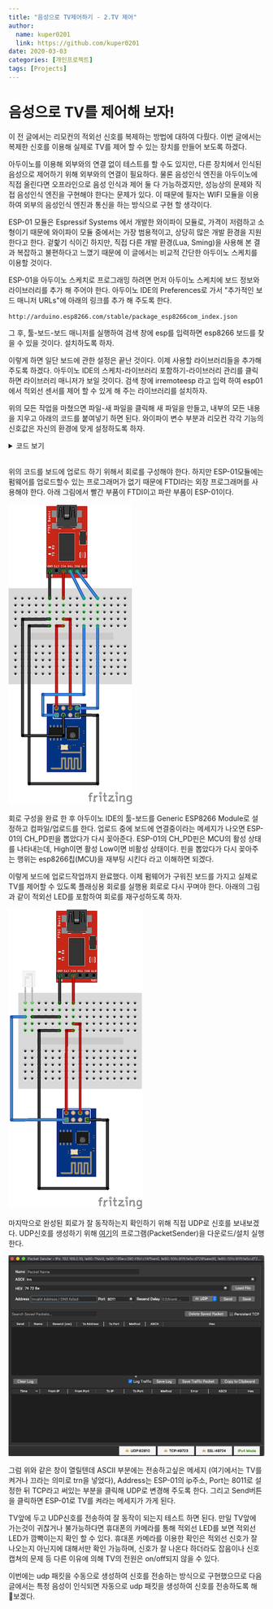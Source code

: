 ```yaml
---
title: "음성으로 TV제어하기 - 2.TV 제어"
author:
  name: kuper0201
  link: https://github.com/kuper0201
date: 2020-03-03
categories: [개인프로젝트]
tags: [Projects]
---
```


# 음성으로 TV를 제어해 보자!

이 전 글에서는 리모컨의 적외선 신호를 복제하는 방법에 대하여 다뤘다. 이번 글에서는 복제한 신호를 이용해 실제로 TV를 제어 할 수 있는 장치를 만들어 보도록 하겠다.

아두이노를 이용해 외부와의 연결 없이 테스트를 할 수도 있지만, 다른 장치에서 인식된 음성으로 제어하기 위해 외부와의 연결이 필요하다. 물론 음성인식 엔진을 아두이노에 직접 올린다면 오프라인으로 음성 인식과 제어 둘 다 가능하겠지만, 성능상의 문제와 직접 음성인식 엔진을 구현해야 한다는 문제가 있다. 이 때문에 필자는 WIFI 모듈을 이용하여 외부의 음성인식 엔진과 통신을 하는 방식으로 구현 할 생각이다.

ESP-01 모듈은 Espressif Systems 에서 개발한 와이파이 모듈로, 가격이 저렴하고 소형이기 때문에 와이파이 모듈 중에서는 가장 범용적이고, 상당히 많은 개발 환경을 지원한다고 한다. 겉핥기 식이긴 하지만, 직접 다른 개발 환경(Lua, Sming)을 사용해 본 결과 복잡하고 불편하다고 느꼈기 때문에 이 글에서는 비교적 간단한 아두이노 스케치를 이용할 것이다.

ESP-01을 아두이노 스케치로 프로그래밍 하려면 먼저 아두이노 스케치에 보드 정보와 라이브러리를 추가 해 주어야 한다. 아두이노 IDE의 Preferences로 가서 "추가적인 보드 매니저 URLs"에 아래의 링크를 추가 해 주도록 한다.

```
http://arduino.esp8266.com/stable/package_esp8266com_index.json
```

그 후, 툴-보드-보드 매니저를 실행하여 검색 창에 esp를 입력하면 esp8266 보드를 찾을 수 있을 것이다. 설치하도록 하자.

이렇게 하면 일단 보드에 관한 설정은 끝난 것이다. 이제 사용할 라이브러리들을 추가해 주도록 하겠다. 아두이노 IDE의 스케치-라이브러리 포함하기-라이브러리 관리를 클릭하면 라이브러리 매니저가 보일 것이다. 검색 창에 irremoteesp 라고 입력 하여 esp01에서 적외선 센서를 제어 할 수 있게 해 주는 라이브러리를 설치하자.

위의 모든 작업을 마쳤으면 파일-새 파일을 클릭해 새 파일을 만들고, 내부의 모든 내용을 지우고 아래의 코드를 붙여넣기 하면 된다. 와이파이 변수 부분과 리모컨 각각 기능의 신호값은 자신의 환경에 맞게 설정하도록 하자.

<details markdown="1">
<summary>코드 보기</summary>

```cpp
#include <ESP8266WiFi.h>
#include <WiFiUdp.h>
#include <IRremoteESP8266.h>
#include <IRsend.h>

const char* ssid = "자신의 WIFI ssid";
const char* password = "자신의 WIFI 암호";

IRsend send(3);

WiFiUDP Udp;
unsigned int localUdpPort = 8011;
char incomingPacket[255];

void setup() {
  pinMode(3, FUNCTION_3);
  pinMode(3, OUTPUT);
  digitalWrite(3, LOW);

  pinMode(2, OUTPUT);
  digitalWrite(2, LOW);

  WiFi.begin(ssid, password);

  while (WiFi.status() != WL_CONNECTED) delay(500);

  Udp.begin(localUdpPort);
}

void tvTurn() {
  //전원 상태 변경
  send.sendNEC(0x1FE807F, 32);
  send.sendNEC(0x1FEFF00, 32);
  send.sendNEC(0xE0E040BF, 32);
  send.sendNEC(0x20DF10EF, 32);
  send.sendNEC(0x1FE8F80, 32);
}

void volumeUp() {
  //볼륨 업
  send.sendNEC(0xE0E0E01F, 32);
  send.sendNEC(0x20DF40BF, 32);
}

void volumeDown() {
  //볼륨 다운
  send.sendNEC(0xE0E0D02F, 32);
  send.sendNEC(0x20DFC03F, 32);
}

void channelUp() {
  //채널 업
  send.sendNEC(0x1FE02FD, 32);
  send.sendNEC(0xFFFFFFFF, 32);
  send.sendNEC(0x1FEFF00, 32);
}

void channelDown() {
  //채널 다운
  send.sendNEC(0x1FE827D, 32);
  send.sendNEC(0xFFFFFFFF, 32);
  send.sendNEC(0x1FEFF00, 32);
}

void zero() {
  //0
  send.sendNEC(0x1FE04FB, 32);
  send.sendNEC(0xFFFFFFFF, 32);
  send.sendNEC(0x1FEFF00, 32);
}

void one() {
  //1
  send.sendNEC(0x1FE847B, 32);
  send.sendNEC(0xFFFFFFFF, 32);
  send.sendNEC(0x1FEFF00, 32);
}

void two() {
  //2
  send.sendNEC(0x1FE44BB, 32);
  send.sendNEC(0xFFFFFFFF, 32);
  send.sendNEC(0x1FEFF00, 32);
}

void three() {
  //3
  send.sendNEC(0x1FEC43B, 32);
  send.sendNEC(0xFFFFFFFF, 32);
  send.sendNEC(0x1FEFF00, 32);
}

void four() {
  //4
  send.sendNEC(0x1FE24DB, 32);
  send.sendNEC(0xFFFFFFFF, 32);
  send.sendNEC(0x1FEFF00, 32);
}

void five() {
  //5
  send.sendNEC(0x1FEA45B, 32);
  send.sendNEC(0xFFFFFFFF, 32);
  send.sendNEC(0x1FEFF00, 32);
}

void six() {
  //6
  send.sendNEC(0x1FE649B, 32);
  send.sendNEC(0xFFFFFFFF, 32);
  send.sendNEC(0x1FEFF00, 32);
}

void seven() {
  //7
  send.sendNEC(0x1FEE41B, 32);
  send.sendNEC(0xFFFFFFFF, 32);
  send.sendNEC(0x1FEFF00, 32);
}

void eight() {
  //8
  send.sendNEC(0x1FE14EB, 32);
  send.sendNEC(0xFFFFFFFF, 32);
  send.sendNEC(0x1FEFF00, 32);
}

void nine() {
  //9
  send.sendNEC(0x1FE946B, 32);
  send.sendNEC(0xFFFFFFFF, 32);
  send.sendNEC(0x1FEFF00, 32);
}

void loop()
{
  int packetSize = Udp.parsePacket();
  if (packetSize) {
    int len = Udp.read(incomingPacket, 255);

    if (len > 0) incomingPacket[len] = 0;

    if (strcmp("trn", incomingPacket) == 0) tvTurn();
    else if (strcmp("cUp", incomingPacket) == 0) channelUp();
    else if (strcmp("cDn", incomingPacket) == 0) channelDown();
    else if (strcmp("vUp", incomingPacket) == 0) volumeUp();
    else if (strcmp("vDn", incomingPacket) == 0) volumeDown();
    else if (strcmp("0", incomingPacket) == 0) zero();
    else if (strcmp("1", incomingPacket) == 0) one();
    else if (strcmp("2", incomingPacket) == 0) two();
    else if (strcmp("3", incomingPacket) == 0) three();
    else if (strcmp("4", incomingPacket) == 0) four();
    else if (strcmp("5", incomingPacket) == 0) five();
    else if (strcmp("6", incomingPacket) == 0) six();
    else if (strcmp("7", incomingPacket) == 0) seven();
    else if (strcmp("8", incomingPacket) == 0) eight();
    else if (strcmp("9", incomingPacket) == 0) nine();
  }
}
```

</details>
<br/>

위의 코드를 보드에 업로드 하기 위해서 회로를 구성해야 한다. 하지만 ESP-01모듈에는 펌웨어를 업로드할수 있는 프로그래머가 없기 때문에 FTDI라는 외장 프로그래머를 사용해야 한다. 아래 그림에서 빨간 부품이 FTDI이고 파란 부품이 ESP-01이다.

![플래싱 회로 구성](/assets/images/irremote2/20200311_esp01_flash_circuit.png)

회로 구성을 완료 한 후 아두이노 IDE의 툴-보드를 Generic ESP8266 Module로 설정하고 컴파일/업로드를 한다. 업로드 중에 보드에 연결중이라는 메세지가 나오면 ESP-01의 CH_PD핀을 뽑았다가 다시 꽂아준다. ESP-01의 CH_PD핀은 MCU의 활성 상태를 나타내는데, High이면 활성 Low이면 비활성 상태이다. 핀을 뽑았다가 다시 꽂아주는 행위는 esp8266칩(MCU)을 재부팅 시킨다 라고 이해하면 되겠다.

이렇게 보드에 업로드작업까지 완료했다. 이제 펌웨어가 구워진 보드를 가지고 실제로 TV를 제어할 수 있도록 플래싱용 회로를 실행용 회로로 다시 꾸며야 한다. 아래의 그림과 같이 적외선 LED를 포함하여 회로를 재구성하도록 하자.

![실행 회로 구성](/assets/images/irremote2/20200311_esp01_ir_run_circuit.png)

마지막으로 완성된 회로가 잘 동작하는지 확인하기 위해 직접 UDP로 신호를 보내보겠다. UDP신호를 생성하기 위해 [여기](https://packetsender.com/)의 프로그램(PacketSender)을 다운로드/설치  실행 한다.

![Packetsender 설정](/assets/images/irremote2/20200311_packetsender_setting.png)

그럼 위와 같은 창이 열릴텐데 ASCII 부분에는 전송하고싶은 메세지 (여기에서는 TV를 켜거나 끄라는 의미로 trn을 넣었다), Address는 ESP-01의 ip주소, Port는 8011로 설정한 뒤 TCP라고 써있는 부분을 클릭해 UDP로 변경해 주도록 한다. 그리고 Send버튼을 클릭하면 ESP-01로 TV를 켜라는 메세지가 가게 된다.

TV앞에 두고 UDP신호를 전송하여 잘 동작이 되는지 테스트 하면 된다. 만일 TV앞에 가는것이 귀찮거나 불가능하다면 휴대폰의 카메라를 통해 적외선 LED를 보면 적외선 LED가 깜빡이는지 확인 할 수 있다. 휴대폰 카메라를 이용한 확인은 적외선 신호가 잘 나오는지 아닌지에 대해서만 확인 가능하며, 신호가 잘 나온다 하더라도 잡음이나 신호 캡쳐의 문제 등 다른 이유에 의해 TV의 전원은 on/off되지 않을 수 있다.

이번에는 udp 패킷을 수동으로 생성하여 신호를 전송하는 방식으로 구현했으므로 다음 글에서는 특정 음성이 인식되면 자동으로 udp 패킷을 생성하여 신호를 전송하도록 해 보겠다.
